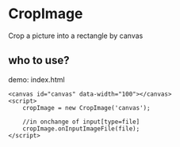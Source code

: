 # CropImage
Crop a picture into a rectangle by canvas

## who to use?
demo: index.html

````
<canvas id="canvas" data-width="100"></canvas>
<script>
    cropImage = new CropImage('canvas');
    
    //in onchange of input[type=file]
    cropImage.onInputImageFile(file);
</script>
````
